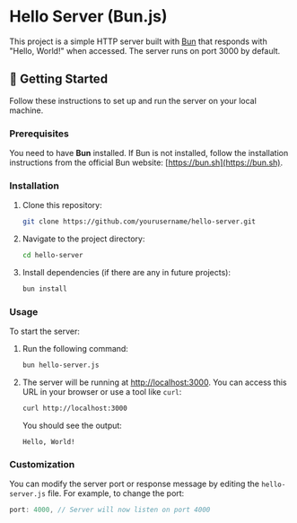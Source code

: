 # Hello Server (Bun.js)

This project is a simple HTTP server built with [Bun](https://bun.sh) that responds with "Hello, World!" when accessed. The server runs on port 3000 by default.

## 🚀 Getting Started

Follow these instructions to set up and run the server on your local machine.

### Prerequisites

You need to have **Bun** installed. If Bun is not installed, follow the installation instructions from the official Bun website: [https://bun.sh](https://bun.sh).

### Installation

1. Clone this repository:
   ```bash
   git clone https://github.com/yourusername/hello-server.git
   ```
   
2. Navigate to the project directory:
   ```bash
   cd hello-server
   ```

3. Install dependencies (if there are any in future projects):
   ```bash
   bun install
   ```

### Usage

To start the server:

1. Run the following command:
   ```bash
   bun hello-server.js
   ```

2. The server will be running at [http://localhost:3000](http://localhost:3000). You can access this URL in your browser or use a tool like `curl`:
   ```bash
   curl http://localhost:3000
   ```

   You should see the output:
   ```
   Hello, World!
   ```

### Customization

You can modify the server port or response message by editing the `hello-server.js` file. For example, to change the port:

```javascript
port: 4000, // Server will now listen on port 4000
```
